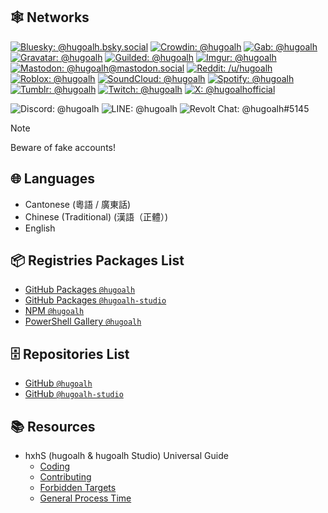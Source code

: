 ## 🕸️ Networks

[![Bluesky: @hugoalh.bsky.social](https://img.shields.io/badge/@hugoalh.bsky.social-0285FF?labelColor=0285FF&logo=bluesky&logoColor=ffffff&style=flat-square "Bluesky: @hugoalh.bsky.social")](https://bsky.app/profile/hugoalh.bsky.social)
[![Crowdin: @hugoalh](https://img.shields.io/badge/@hugoalh-2E3340?labelColor=2E3340&logo=crowdin&logoColor=ffffff&style=flat-square "Crowdin: @hugoalh")](https://crowdin.com/profile/hugoalh)
[![Gab: @hugoalh](https://img.shields.io/badge/g-@hugoalh-21CF7A?labelColor=21CF7A&logo=gab&logoColor=ffffff&style=flat-square "Gab: @hugoalh")](https://gab.com/hugoalh)
[![Gravatar: @hugoalh](https://img.shields.io/badge/@hugoalh-1E8CBE?labelColor=1E8CBE&logo=gravatar&logoColor=ffffff&style=flat-square "Gravatar: @hugoalh")](https://gravatar.com/hugoalh)
[![Guilded: @hugoalh](https://img.shields.io/badge/@hugoalh-F5C400?labelColor=F5C400&logo=guilded&logoColor=000000&style=flat-square "Guilded: @hugoalh")](https://www.guilded.gg/u/hugoalh)
[![Imgur: @hugoalh](https://img.shields.io/badge/@hugoalh-1BB76E?labelColor=1BB76E&logo=imgur&logoColor=ffffff&style=flat-square "Imgur: @hugoalh")](https://imgur.com/user/hugoalh)
[![Mastodon: @hugoalh@mastodon.social](https://img.shields.io/badge/@hugoalh@mastodon.social-6364FF?labelColor=6364FF&logo=mastodon&logoColor=ffffff&style=flat-square "Mastodon: @hugoalh@mastodon.social")](https://mastodon.social/@hugoalh)
[![Reddit: /u/hugoalh](https://img.shields.io/badge/%2Fu%2Fhugoalh-FF4500?labelColor=FF4500&logo=reddit&logoColor=ffffff&style=flat-square "Reddit: /u/hugoalh")](https://www.reddit.com/user/hugoalh)
[![Roblox: @hugoalh](https://img.shields.io/badge/@hugoalh-000000?labelColor=000000&logo=roblox&logoColor=ffffff&style=flat-square "Roblox: @hugoalh")](https://www.roblox.com/users/194932593/profile)
[![SoundCloud: @hugoalh](https://img.shields.io/badge/@hugoalh-FF3300?labelColor=FF3300&logo=soundcloud&logoColor=ffffff&style=flat-square "SoundCloud: @hugoalh")](https://soundcloud.com/hugoalh)
[![Spotify: @hugoalh](https://img.shields.io/badge/@hugoalh-1DB954?labelColor=1DB954&logo=spotify&logoColor=ffffff&style=flat-square "Spotify: @hugoalh")](https://open.spotify.com/user/hugoalh)
[![Tumblr: @hugoalh](https://img.shields.io/badge/@hugoalh-36465D?labelColor=36465D&logo=tumblr&logoColor=ffffff&style=flat-square "Tumblr: @hugoalh")](https://hugoalh.tumblr.com)
[![Twitch: @hugoalh](https://img.shields.io/badge/@hugoalh-9146FF?labelColor=9146FF&logo=twitch&logoColor=ffffff&style=flat-square "Twitch: @hugoalh")](https://www.twitch.tv/hugoalh)
[![X: @hugoalhofficial](https://img.shields.io/badge/@hugoalhofficial-000000?labelColor=000000&logo=x&logoColor=ffffff&style=flat-square "X: @hugoalhofficial")](https://x.com/hugoalhofficial)

![Discord: @hugoalh](https://img.shields.io/badge/@hugoalh-5865F2?labelColor=5865F2&logo=discord&logoColor=ffffff&style=flat-square "Discord: @hugoalh")
![LINE: @hugoalh](https://img.shields.io/badge/@hugoalh-00C300?labelColor=00C300&logo=line&logoColor=ffffff&style=flat-square "LINE: @hugoalh")
![Revolt Chat: @hugoalh#5145](https://img.shields.io/badge/@hugoalh%235145-FD667A?labelColor=FD667A&logo=revoltdotchat&logoColor=ffffff&style=flat-square "Revolt Chat: @hugoalh#5145")

> [!NOTE]
> Beware of fake accounts!

## 🌐 Languages

- Cantonese (粵語 / 廣東話)
- Chinese (Traditional) (漢語（正體）)
- English

## 📦 Registries Packages List

- [GitHub Packages `@hugoalh`](https://github.com/hugoalh?tab=packages)
- [GitHub Packages `@hugoalh-studio`](https://github.com/orgs/hugoalh-studio/packages)
- [NPM `@hugoalh`](https://www.npmjs.com/~hugoalh)
- [PowerShell Gallery `@hugoalh`](https://www.powershellgallery.com/profiles/hugoalh)

## 🗄️ Repositories List

- [GitHub `@hugoalh`](https://github.com/hugoalh?tab=repositories)
- [GitHub `@hugoalh-studio`](https://github.com/orgs/hugoalh-studio/repositories)

## 📚 Resources

- hxhS (hugoalh & hugoalh Studio) Universal Guide
  - [Coding](https://github.com/hugoalh/hugoalh/blob/main/universal-guide/coding.md)
  - [Contributing](https://github.com/hugoalh/hugoalh/blob/main/universal-guide/contributing.md)
  - [Forbidden Targets](https://github.com/hugoalh/hugoalh/blob/main/universal-guide/forbidden-targets.md)
  - [General Process Time](https://github.com/hugoalh/hugoalh/blob/main/universal-guide/general-process-time.md)
